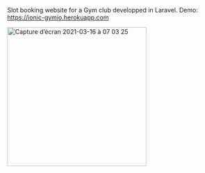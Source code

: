 Slot booking website for a Gym club developped in Laravel. Demo: https://ionic-gymio.herokuapp.com

<img width="320" alt="Capture d’écran 2021-03-16 à 07 03 25" src="https://user-images.githubusercontent.com/61420084/111268275-5acd8200-862d-11eb-9c71-b446487fff4c.png">